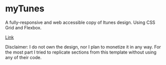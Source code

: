 # myTunes

A fully-responsive and web accessible copy of Itunes design. Using CSS Grid and Flexbox. 

[Link](https://serhii12.github.io/myTunes-project/e)


Disclaimer: I do not own the design, nor I plan to monetize it in any way. For the most part I tried to replicate sections from this template without using any of their code.

